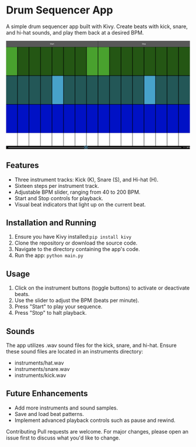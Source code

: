 # Drum Sequencer App
A simple drum sequencer app built with Kivy. Create beats with kick, snare, and hi-hat sounds, and play them back at a desired BPM.

![screenshot](Screenshot.png)

## Features
- Three instrument tracks: Kick (K), Snare (S), and Hi-hat (H).
- Sixteen steps per instrument track.
- Adjustable BPM slider, ranging from 40 to 200 BPM.
- Start and Stop controls for playback.
- Visual beat indicators that light up on the current beat.

## Installation and Running
1. Ensure you have Kivy installed:`pip install kivy`
2. Clone the repository or download the source code.
3. Navigate to the directory containing the app's code.
4. Run the app: `python main.py`

## Usage
1. Click on the instrument buttons (toggle buttons) to activate or deactivate beats.
2. Use the slider to adjust the BPM (beats per minute).
3. Press "Start" to play your sequence.
4. Press "Stop" to halt playback.

## Sounds
The app utilizes .wav sound files for the kick, snare, and hi-hat. Ensure these sound files are located in an instruments directory:

- instruments/hat.wav
- instruments/snare.wav
- instruments/kick.wav

## Future Enhancements
- Add more instruments and sound samples.
- Save and load beat patterns.
- Implement advanced playback controls such as pause and rewind.

Contributing
Pull requests are welcome. For major changes, please open an issue first to discuss what you'd like to change.
